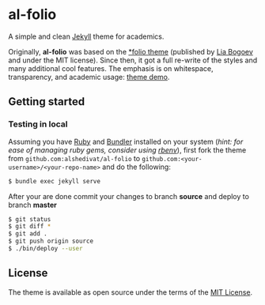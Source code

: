 # al-folio

A simple and clean [Jekyll](https://jekyllrb.com/) theme for academics.

Originally, **al-folio** was based on the [\*folio theme](https://github.com/bogoli/-folio) (published by [Lia Bogoev](http://liabogoev.com) and under the MIT license).
Since then, it got a full re-write of the styles and many additional cool features.
The emphasis is on whitespace, transparency, and academic usage: [theme demo](https://alshedivat.github.io/al-folio/).

## Getting started

### Testing in local

Assuming you have [Ruby](https://www.ruby-lang.org/en/downloads/) and [Bundler](https://bundler.io/) installed on your system (*hint: for ease of managing ruby gems, consider using [rbenv](https://github.com/rbenv/rbenv)*), first fork the theme from `github.com:alshedivat/al-folio` to `github.com:<your-username>/<your-repo-name>` and do the following:

```bash
$ bundle exec jekyll serve
```
After your are done commit your changes to branch **source** and deploy to branch **master**

```bash
$ git status
$ git diff *
$ git add .
$ git push origin source
$ ./bin/deploy --user
```
## License

The theme is available as open source under the terms of the [MIT License](https://opensource.org/licenses/MIT).
